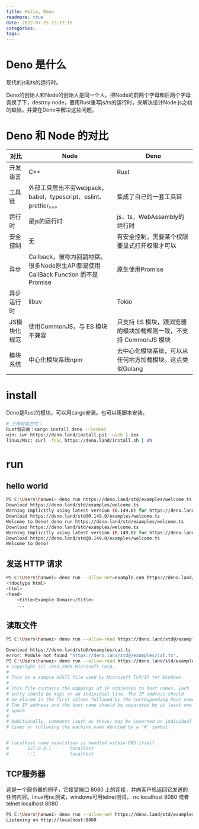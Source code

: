 ```yaml
---
title: Hello, Deno
readmore: true
date: 2022-07-25 13:17:15
categories:
tags:
---
```


# Deno 是什么
现代的js和ts的运行时。

Deno的创始人和Node的创始人是同一个人。把Node的前两个字母和后两个字母调换了下，destroy node，要用Rust重写js/ts的运行时，来解决设计Node.js之初的缺陷，并要在Deno中解决这些问题。

# Deno 和 Node 的对比

|对比|Node|Deno|
|---|---|---|
|开发语言|C++|Rust|
|工具链|外部工具层出不穷webpack，babel，typescript、eslint、prettier。。。|集成了自己的一套工具链|
|运行时|是js的运行时|js，ts，WebAssembly的运行时|
|安全控制|无|有安全控制，需要某个权限要显式打开权限才可以|
|异步|Callback，被称为回調地獄。很多Node原生API都是使用 CallBack Function 而不是 Promise|原生使用Promise|
|异步运行时|libuv |Tokio|
|JS模块化规范|使用CommonJS，与 ES 模块不兼容|只支持 ES 模块，跟浏览器的模块加载规则一致，不支持 CommonJS 模块|
|模块系统|中心化模块系统npm|去中心化模块系统，可以从任何地方加载模块。这点类似Golang|

# install

Deno是Rust的模块，可以用cargo安装。也可以用脚本安装。

```bash
# 三种安装方式：
Rust包安装：cargo install deno --locked
win: iwr https://deno.land/install.ps1 -useb | iex
linux/Mac: curl -fsSL https://deno.land/install.sh | sh
```

# run

## hello world

```bash
PS C:\Users\hanwei> deno run https://deno.land/std/examples/welcome.ts
Download https://deno.land/std/examples/welcome.ts
Warning Implicitly using latest version (0.149.0) for https://deno.land/std/examples/welcome.ts
Download https://deno.land/std@0.149.0/examples/welcome.ts
Welcome to Deno! deno run https://deno.land/std/examples/welcome.ts
Download https://deno.land/std/examples/welcome.ts
Warning Implicitly using latest version (0.149.0) for https://deno.land/std/examples/welcome.ts
Download https://deno.land/std@0.149.0/examples/welcome.ts
Welcome to Deno!
```

## 发送 HTTP 请求
```bash
PS C:\Users\hanwei> deno run --allow-net=example.com https://deno.land/std/examples/curl.ts https://example.com
<!doctype html>
<html>
<head>
    <title>Example Domain</title>
    ...
```

## 读取文件
```bash
PS C:\Users\hanwei> deno run --allow-read https://deno.land/std@/examples/cat.ts "C:\Windows\System32\Drivers\etc\hosts"

Download https://deno.land/std@/examples/cat.ts
error: Module not found "https://deno.land/std@/examples/cat.ts".
PS C:\Users\hanwei> deno run --allow-read https://deno.land/std/examples/cat.ts "C:\Windows\System32\Drivers\etc\hosts"
# Copyright (c) 1993-2009 Microsoft Corp.
#
# This is a sample HOSTS file used by Microsoft TCP/IP for Windows.
#
# This file contains the mappings of IP addresses to host names. Each
# entry should be kept on an individual line. The IP address should
# be placed in the first column followed by the corresponding host name.
# The IP address and the host name should be separated by at least one
# space.
#
# Additionally, comments (such as these) may be inserted on individual
# lines or following the machine name denoted by a '#' symbol.


# localhost name resolution is handled within DNS itself.
#       127.0.0.1       localhost
#       ::1             localhost
```

## TCP服务器
这是一个服务器的例子，它接受端口 8080 上的连接，并向客户机返回它发送的任何内容。linux用nc测试，windows可用telnet测试。 nc localhost 8080 或者 telnet localhost 8080

```bash
PS C:\Users\hanwei> deno run --allow-net https://deno.land/std/examples/echo_server.ts
Listening on http://localhost:8080

```

